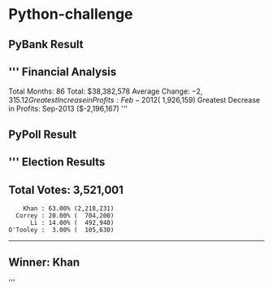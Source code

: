 # Python-challenge

## PyBank Result
'''
Financial Analysis
----------------------------
Total Months: 86
Total: $38,382,578
Average  Change: $-2,315.12
Greatest Increase in Profits: Feb-2012 ($ 1,926,159)
Greatest Decrease in Profits: Sep-2013 ($-2,196,167)
'''

## PyPoll Result
'''
Election Results
-----------------------------------
Total Votes: 3,521,001
-----------------------------------
        Khan : 63.00% (2,218,231)
      Correy : 20.00% (  704,200)
          Li : 14.00% (  492,940)
    O'Tooley :  3.00% (  105,630)
-----------------------------------
Winner: Khan
-----------------------------------
'''
